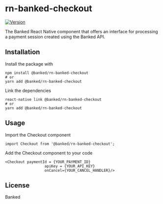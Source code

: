 # rn-banked-checkout

[![Version](https://img.shields.io/npm/v/@banked/node)](https://www.npmjs.com/package/@banked/rn-banked-checkout)

The Banked React Native component that offers an interface for processing a payment session created using the Banked API.

## Installation

Install the package with

```
npm install @banked/rn-banked-checkout
# or
yarn add @banked/rn-banked-checkout
```

Link the dependencies

```
react-native link @banked/rn-banked-checkout
# or
yarn add @banked/rn-banked-checkout
```

## Usage

Import the Checkout component

```
import Checkout from '@banked/rn-banked-checkout';
```

Add the Checkout component to your code

```
<Checkout paymentId = {YOUR_PAYMENT_ID}
                  apiKey = {YOUR_API_KEY}
                  onCancel={YOUR_CANCEL_HANDLER}/>
```

## License

Banked

